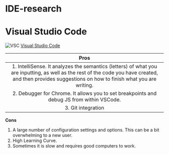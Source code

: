 # IDE-research
# Visual Studio Code 
![VSC](https://code.visualstudio.com/opengraphimg/opengraph-home.png)
 [Visual Studio Code](https://code.visualstudio.com/)

 |**Pros**|
 |:------:| 
 | 1. IntelliSense. It analyzes the semantics (letters) of what you are inputting, as well as the rest of the code you have created, and          then provides suggestions on how to finish what you are writing.|
 |  2. Debugger for Chrome. It allows you to set breakpoints and debug JS from within VSCode.|
 |  3. Git integration|
 
 **Cons**
   1. A large number of configuration settings and options. This can be a bit overwhelming to a new user.
   2. High Learning Curve.
   3. Sometimes it is slow and requires good computers to work. 
 
